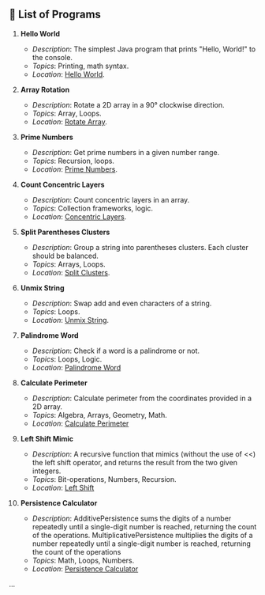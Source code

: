 ## 📝 List of Programs

1. **Hello World**
    - *Description*: The simplest Java program that prints "Hello, World!" to the console.
    - *Topics*: Printing, math syntax.
    - *Location*: [Hello World](_start/hello/HelloWorld.java).

2. **Array Rotation**
    - *Description*: Rotate a 2D array in a 90° clockwise direction.
    - *Topics*: Array, Loops.
    - *Location*: [Rotate Array](array/modification/RotateArray.java).

3. **Prime Numbers**
    - *Description*: Get prime numbers in a given number range.
    - *Topics*: Recursion, loops.
    - *Location*: [Prime Numbers](math/operations/PrimeNumbers.java).

4. **Count Concentric Layers**
    - *Description*: Count concentric layers in an array.
    - *Topics*: Collection frameworks, logic.
    - *Location*: [Concentric Layers](string/manipulations/ConcentricLayers.java).

5. **Split Parentheses Clusters**
    - *Description*: Group a string into parentheses clusters. Each cluster should be balanced.
    - *Topics*: Arrays, Loops.
    - *Location*: [Split Clusters](string/manipulations/SplitClusters.java).

6. **Unmix String**
    - *Description*: Swap add and even characters of a string.
    - *Topics*: Loops.
    - *Location*: [Unmix String](string/manipulations/UnmixString.java).

7. **Palindrome Word**
   - *Description*: Check if a word is a palindrome or not.
   - *Topics*: Loops, Logic.
   - *Location*: [Palindrome Word](string/manipulations/PalindromeWord.java)

8. **Calculate Perimeter**
   - *Description*: Calculate perimeter from the coordinates provided in a 2D array.
   - *Topics*: Algebra, Arrays, Geometry, Math.
   - *Location*: [Calculate Perimeter](math/operations/CalculatePerimeter.java)

9. **Left Shift Mimic**
   - *Description*: A recursive function that mimics (without the use of <<) the left shift operator, and returns the result from the two given integers.
   - *Topics*: Bit-operations, Numbers, Recursion.
   - *Location*: [Left Shift](math/operations/LeftShift.java)

10. **Persistence Calculator**
    - *Description*: AdditivePersistence sums the digits of a number repeatedly until a single-digit number is reached, returning the count of the operations.
      MultiplicativePersistence multiplies the digits of a number repeatedly until a single-digit number is reached, returning the count of the operations
    - *Topics*: Math, Loops, Numbers.
    - *Location*: [Persistence Calculator](math/operations/DigitPersistenceCalculator.java)

... 
